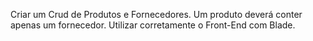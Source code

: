 Criar um Crud de Produtos e Fornecedores. Um produto deverá conter apenas um fornecedor. Utilizar corretamente o Front-End com Blade.
